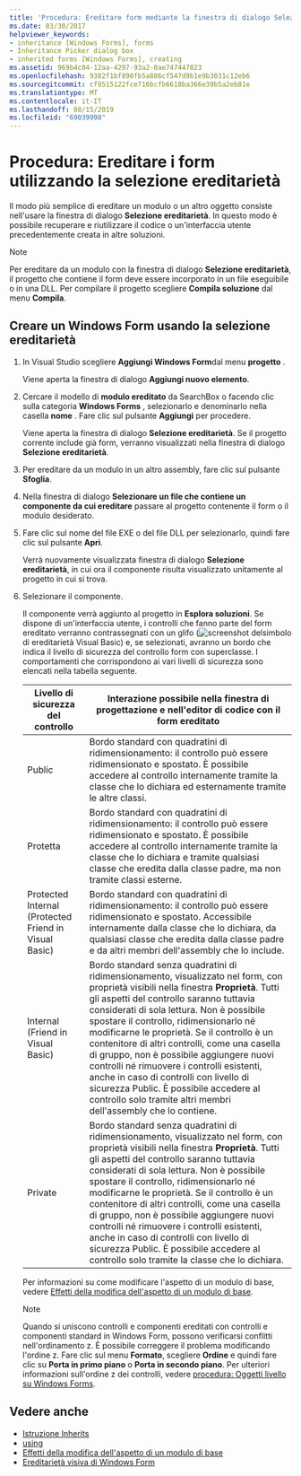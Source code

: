 ```yaml
---
title: 'Procedura: Ereditare form mediante la finestra di dialogo Selezione ereditarietà'
ms.date: 03/30/2017
helpviewer_keywords:
- inheritance [Windows Forms], forms
- Inheritance Picker dialog box
- inherited forms [Windows Forms], creating
ms.assetid: 969b4c04-12aa-4297-93a2-0ae747447823
ms.openlocfilehash: 9382f1bf890fb5a886cf547d9b1e9b3031c12eb6
ms.sourcegitcommit: cf9515122fce716bcfb6618ba366e39b5a2eb81e
ms.translationtype: MT
ms.contentlocale: it-IT
ms.lasthandoff: 08/15/2019
ms.locfileid: "69039998"
---
```

# <a name="how-to-inherit-forms-using-the-inheritance-picker"></a>Procedura: Ereditare i form utilizzando la selezione ereditarietà

Il modo più semplice di ereditare un modulo o un altro oggetto consiste nell'usare la finestra di dialogo **Selezione ereditarietà**. In questo modo è possibile recuperare e riutilizzare il codice o un'interfaccia utente precedentemente creata in altre soluzioni.

> [!NOTE]
> Per ereditare da un modulo con la finestra di dialogo **Selezione ereditarietà**, il progetto che contiene il form deve essere incorporato in un file eseguibile o in una DLL. Per compilare il progetto scegliere **Compila soluzione** dal menu **Compila**.

## <a name="create-a-windows-form-by-using-the-inheritance-picker"></a>Creare un Windows Form usando la selezione ereditarietà

1. In Visual Studio scegliere **Aggiungi Windows Form**dal menu **progetto** .

   Viene aperta la finestra di dialogo **Aggiungi nuovo elemento**.

2. Cercare il modello di **modulo ereditato** da SearchBox o facendo clic sulla categoria **Windows Forms** , selezionarlo e denominarlo nella casella **nome** . Fare clic sul pulsante **Aggiungi** per procedere.

   Viene aperta la finestra di dialogo **Selezione ereditarietà**. Se il progetto corrente include già form, verranno visualizzati nella finestra di dialogo **Selezione ereditarietà**.

3. Per ereditare da un modulo in un altro assembly, fare clic sul pulsante **Sfoglia**.

4. Nella finestra di dialogo **Selezionare un file che contiene un componente da cui ereditare** passare al progetto contenente il form o il modulo desiderato.

5. Fare clic sul nome del file EXE o del file DLL per selezionarlo, quindi fare clic sul pulsante **Apri**.

   Verrà nuovamente visualizzata finestra di dialogo **Selezione ereditarietà**, in cui ora il componente risulta visualizzato unitamente al progetto in cui si trova.

6. Selezionare il componente.

   Il componente verrà aggiunto al progetto in **Esplora soluzioni**. Se dispone di un'interfaccia utente, i controlli che fanno parte del form ereditato verranno contrassegnati con un glifo (![screenshot del](./media/how-to-inherit-forms-using-the-inheritance-picker-dialog-box/visual-basic-inheritance-glyph.gif)simbolo di ereditarietà Visual Basic) e, se selezionati, avranno un bordo che indica il livello di sicurezza del controllo form con superclasse. I comportamenti che corrispondono ai vari livelli di sicurezza sono elencati nella tabella seguente.

    |Livello di sicurezza del controllo|Interazione possibile nella finestra di progettazione e nell'editor di codice con il form ereditato|
    |-------------------------------|--------------------------------------------------------------------------------|
    |Public|Bordo standard con quadratini di ridimensionamento: il controllo può essere ridimensionato e spostato. È possibile accedere al controllo internamente tramite la classe che lo dichiara ed esternamente tramite le altre classi.|
    |Protetta|Bordo standard con quadratini di ridimensionamento: il controllo può essere ridimensionato e spostato. È possibile accedere al controllo internamente tramite la classe che lo dichiara e tramite qualsiasi classe che eredita dalla classe padre, ma non tramite classi esterne.|
    |Protected Internal (Protected Friend in Visual Basic)|Bordo standard con quadratini di ridimensionamento: il controllo può essere ridimensionato e spostato. Accessibile internamente dalla classe che lo dichiara, da qualsiasi classe che eredita dalla classe padre e da altri membri dell'assembly che lo include.|
    |Internal (Friend in Visual Basic)|Bordo standard senza quadratini di ridimensionamento, visualizzato nel form, con proprietà visibili nella finestra **Proprietà**. Tutti gli aspetti del controllo saranno tuttavia considerati di sola lettura. Non è possibile spostare il controllo, ridimensionarlo né modificarne le proprietà. Se il controllo è un contenitore di altri controlli, come una casella di gruppo, non è possibile aggiungere nuovi controlli né rimuovere i controlli esistenti, anche in caso di controlli con livello di sicurezza Public. È possibile accedere al controllo solo tramite altri membri dell'assembly che lo contiene.|
    |Private|Bordo standard senza quadratini di ridimensionamento, visualizzato nel form, con proprietà visibili nella finestra **Proprietà**. Tutti gli aspetti del controllo saranno tuttavia considerati di sola lettura. Non è possibile spostare il controllo, ridimensionarlo né modificarne le proprietà. Se il controllo è un contenitore di altri controlli, come una casella di gruppo, non è possibile aggiungere nuovi controlli né rimuovere i controlli esistenti, anche in caso di controlli con livello di sicurezza Public. È possibile accedere al controllo solo tramite la classe che lo dichiara.|

     Per informazioni su come modificare l'aspetto di un modulo di base, vedere [Effetti della modifica dell'aspetto di un modulo di base](effects-of-modifying-base-form-appearance.md).

    > [!NOTE]
    > Quando si uniscono controlli e componenti ereditati con controlli e componenti standard in Windows Form, possono verificarsi conflitti nell'ordinamento z. È possibile correggere il problema modificando l'ordine z. Fare clic sul menu **Formato**, scegliere **Ordine** e quindi fare clic su **Porta in primo piano** o **Porta in secondo piano**. Per ulteriori informazioni sull'ordine z dei controlli, vedere [procedura: Oggetti livello su Windows Forms](../controls/how-to-layer-objects-on-windows-forms.md).

## <a name="see-also"></a>Vedere anche

- [Istruzione Inherits](~/docs/visual-basic/language-reference/statements/inherits-statement.md)
- [using](~/docs/csharp/language-reference/keywords/using.md)
- [Effetti della modifica dell'aspetto di un modulo di base](effects-of-modifying-base-form-appearance.md)
- [Ereditarietà visiva di Windows Form](windows-forms-visual-inheritance.md)

